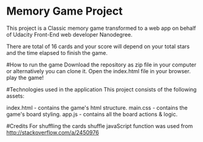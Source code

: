 # Memory Game Project
This project is a Classic memory game transformed to a web app on behalf of Udacity Front-End web developer Nanodegree. 

There are total of 16 cards and your score will depend on your total stars and the time elapsed to finish the game.

#How to run the game
Download the repository as zip file in your computer or alternatively you can clone it.
Open the index.html file in your browser.
play the game!


#Technologies used in the application
This project consists of the following assets:

index.html - contains the game's html structure.
main.css - contains the game's board styling.
app.js - contains all the board actions & logic.

#Credits
For shuffling the cards shuffle javaScript function was used from http://stackoverflow.com/a/2450976



